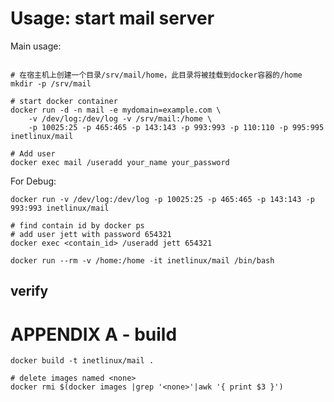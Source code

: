 Usage: start mail server
========================

Main usage:

```

# 在宿主机上创建一个目录/srv/mail/home，此目录将被挂载到docker容器的/home
mkdir -p /srv/mail

# start docker container
docker run -d -n mail -e mydomain=example.com \
    -v /dev/log:/dev/log -v /srv/mail:/home \
    -p 10025:25 -p 465:465 -p 143:143 -p 993:993 -p 110:110 -p 995:995 inetlinux/mail

# Add user
docker exec mail /useradd your_name your_password

```

For Debug:

```
docker run -v /dev/log:/dev/log -p 10025:25 -p 465:465 -p 143:143 -p 993:993 inetlinux/mail

# find contain id by docker ps
# add user jett with password 654321
docker exec <contain_id> /useradd jett 654321

docker run --rm -v /home:/home -it inetlinux/mail /bin/bash
```

verify
------

APPENDIX A - build
==================

    docker build -t inetlinux/mail .

    # delete images named <none>
    docker rmi $(docker images |grep '<none>'|awk '{ print $3 }')
